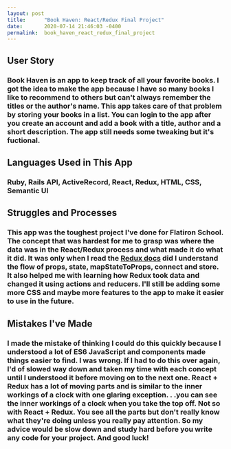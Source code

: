```yaml
---
layout: post
title:      "Book Haven: React/Redux Final Project"
date:       2020-07-14 21:46:03 -0400
permalink:  book_haven_react_redux_final_project
---
```


## User Story 
 ### Book Haven is an app to keep track of all your favorite books. I got the idea to make the app because I have so many books I like to recommend to others but can't always remember the titles or the author's name. This app takes care of that problem by storing your books in a list. You can login to the app after you create an account and add a book with a title, author and a short description. The app still needs some tweaking but it's fuctional. 
	
## Languages Used in This App 
### Ruby, Rails API, ActiveRecord, React, Redux, HTML, CSS, Semantic UI

## Struggles and Processes
### This app was the toughest project I've done for Flatiron School. The concept that was hardest for me to grasp was where the data was in the React/Redux process and what made it do what it did. It was only when I read the [Redux docs](https://redux.js.org/) did I understand the flow of props, state, mapStateToProps, connect and store. It also helped me with learning how Redux took data and changed it using actions and reducers. I'll still be adding some more CSS and maybe more features to the app to make it easier to use in the future. 

## Mistakes I've Made 
### I made the mistake of thinking I could do this quickly because I understood a lot of ES6 JavaScript and components made things easier to find. I was wrong. If I had to do this over again, I'd of slowed way down and taken my time with each concept until I understood it before moving on to the next one. React + Redux has a lot of moving parts and is similar to the inner workings of a clock with one glaring exception. . .you can see the inner workings of a clock when you take the top off. Not so with React + Redux. You see all the parts but don't really know what they're doing unless you really pay attention. So my advice would be slow down and study hard before you write any code for your project. And good luck! 

